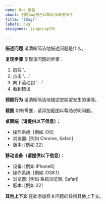 ```yaml
---
name: Bug 报告
about: 创建bug报告以帮助我改善插件
title: "[Bug]"
labels: bug
assignees: jingming295

---
```


**描述问题**
请清晰简洁地描述问题是什么。

**复现步骤**
复现该问题的步骤：
1. 前往 '...'
2. 点击 '....'
3. 向下滚动到 '....'
4. 看到错误

**预期行为**
请清晰简洁地描述您期望发生的事情。

**截图**
如有需要，请添加截图以帮助说明问题。

**桌面端（请提供以下信息）：**
- 操作系统: [例如 iOS]
- 浏览器: [例如 Chrome, Safari]
- 版本: [例如 22]

**移动设备（请提供以下信息）：**
- 设备: [例如 iPhone6]
- 操作系统: [例如 iOS8.1]
- 浏览器: [例如 系统浏览器, Safari]
- 版本: [例如 22]

**其他上下文**
在此添加有关问题的任何其他上下文。
